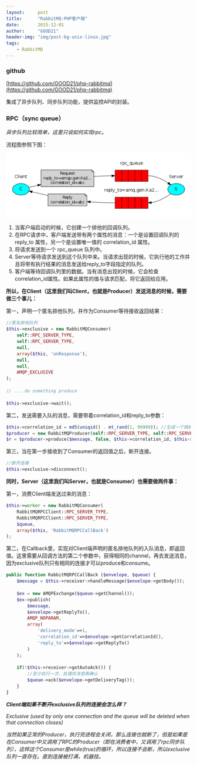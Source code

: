 ```yaml
---
layout:     post
title:      "RabbitMQ-PHP客户端"
date:       2015-12-01
author:     "GOOD21"
header-img: "img/post-bg-unix-linux.jpg"
tags:
    - RabbitMQ
---
```


### github

[https://github.com/GOOD21/php-rabbitmq](https://github.com/GOOD21/php-rabbitmq)

集成了异步队列、同步队列功能，提供监控API的封装。

### RPC（sync queue）

*异步队列比较简单，这里只说如何实现rpc。*

流程图参照下图：

![rpc.png](/img/in-post/rabbitmq/rpc.png)

1. 当客户端启动的时候，它创建一个排他的回调队列。
2. 在RPC请求中，客户端发送带有两个属性的消息：一个是设置回调队列的 reply_to 属性，另一个是设置唯一值的 correlation_id 属性。
3. 将请求发送到一个 rpc_queue 队列中。
4. Server等待请求发送到这个队列中来。当请求出现的时候，它执行他的工作并且将带有执行结果的消息发送给reply_to字段指定的队列。
5. 客户端等待回调队列里的数据。当有消息出现的时候，它会检查correlation_id属性。如果此属性的值与请求匹配，将它返回给应用。

**所以，在Client（这里我们叫Client，也就是Producer）发送消息的时候，需要做三个事儿：**

第一，声明一个匿名排他队列，并作为Consumer等待接收返回结果：

```php
//匿名排他队列
$this->exclusive = new RabbitMQConsumer(
    self::RPC_SERVER_TYPE, 
    self::RPC_SERVER_TYPE, 
    null, 
    array($this, 'onResponse'), 
    null, 
    null, 
    AMQP_EXCLUSIVE
);  

// ....do something produce

$this->exclusive->wait();
```

第二，发送需要入队的消息，需要带着correlation_id和reply_to参数：

```php
$this->correlation_id = md5(uniqid() . mt_rand(1, 99999)); //生成一个随机的uuid
$producer = new RabbitMQProducer(self::RPC_SERVER_TYPE, self::RPC_SERVER_TYPE, $this->queue);
$r = $producer->produce($message, false, $this->correlation_id, $this->callback_queue);
```

第三，当在第一步接收到了Consumer的返回值之后，断开连接。

```php
//断开连接
$this->exclusive->disconnect();
```

**同时，Server（这里我们叫Server，也就是Consumer）也需要做两件事：**

第一，消费Client端发送过来的消息：

```php
$this->worker = new RabbitMQConsumer(
    RabbitMQRPCClient::RPC_SERVER_TYPE,
    RabbitMQRPCClient::RPC_SERVER_TYPE,
    $queue,
    array($this, 'RabbitMQRPCCallBack')
);
```

第二，在Callback里，实现对Client端声明的匿名排他队列的入队消息，即返回值。这里需要从回调方法的第二个参数中，获得相同的channel，再去发送消息，因为exclusive队列只有相同的连接才可以produce和consume。

```php
public function RabbitMQRPCCallBack ($envelope, $queue) {
    $message = $this->receiver->handleMessage($envelope->getBody());

    $ex = new AMQPExchange($queue->getChannel());
    $ex->publish(
        $message,
        $envelope->getReplyTo(),
        AMQP_NOPARAM,
        array(
            'delivery_mode'=>1,
            'correlation_id'=>$envelope->getCorrelationId(),
            'reply_to'=>$envelope->getReplyTo()
        )
    );

    if(!$this->receiver->getAutoAck()) {
        //至少执行一次，处理完消息再确认
        $queue->ack($envelope->getDeliveryTag());
    }
}
```

***Client端如果不断开exclusive队列的连接会怎么样？***

*Exclusive (used by only one connection and the queue will be deleted when that connection closes)*

*当然如果正常的Producer，执行完进程会关闭，那么连接也就断了，但是如果是在Consumer中又调用了RPC的Producer（即在消费者中，又调用了rpc同步队列），这样这个Consumer是while(true)的循环，所以连接不会断，所以exclusive队列一直存在。直到连接被打满，机器挂。*


